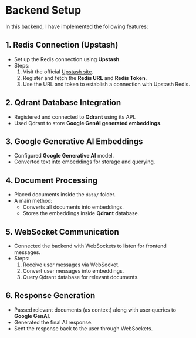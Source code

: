 # Backend Setup

In this backend, I have implemented the following features:

## 1. Redis Connection (Upstash)
- Set up the Redis connection using **Upstash**.
- Steps:
  1. Visit the official [Upstash site](https://upstash.com/).
  2. Register and fetch the **Redis URL** and **Redis Token**.
  3. Use the URL and token to establish a connection with Upstash Redis.

## 2. Qdrant Database Integration
- Registered and connected to **Qdrant** using its API.
- Used Qdrant to store **Google GenAI generated embeddings**.

## 3. Google Generative AI Embeddings
- Configured **Google Generative AI** model.
- Converted text into embeddings for storage and querying.

## 4. Document Processing
- Placed documents inside the `data/` folder.
- A main method:
  - Converts all documents into embeddings.
  - Stores the embeddings inside **Qdrant** database.

## 5. WebSocket Communication
- Connected the backend with WebSockets to listen for frontend messages.
- Steps:
  1. Receive user messages via WebSocket.
  2. Convert user messages into embeddings.
  3. Query Qdrant database for relevant documents.

## 6. Response Generation
- Passed relevant documents (as context) along with user queries to **Google GenAI**.
- Generated the final AI response.
- Sent the response back to the user through WebSockets.
